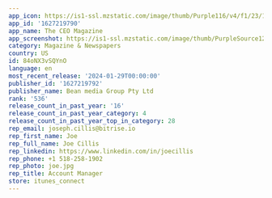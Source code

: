 ```yaml
---
app_icon: https://is1-ssl.mzstatic.com/image/thumb/Purple116/v4/f1/23/19/f123195f-27ad-049d-81aa-9a6a0e5776c3/AppIcon-1x_U007emarketing-0-7-0-sRGB-85-220.png/1024x1024bb.png
app_id: '1627219790'
app_name: The CEO Magazine
app_screenshot: https://is1-ssl.mzstatic.com/image/thumb/PurpleSource122/v4/cd/7f/72/cd7f7245-a940-1a21-958b-5de5fa3141b0/de81c8d7-be7e-40b3-a68b-f015d2a8bea6_IOS_Screenshots6.5_P2_1920x1080.jpg/1242x2688bb.png
category: Magazine & Newspapers
country: US
id: 84oNX3vSQYnO
language: en
most_recent_release: '2024-01-29T00:00:00'
publisher_id: '1627219792'
publisher_name: Bean media Group Pty Ltd
rank: '536'
release_count_in_past_year: '16'
release_count_in_past_year_category: 4
release_count_in_past_year_top_in_category: 28
rep_email: joseph.cillis@bitrise.io
rep_first_name: Joe
rep_full_name: Joe Cillis
rep_linkedin: https://www.linkedin.com/in/joecillis
rep_phone: +1 518-258-1902
rep_photo: joe.jpg
rep_title: Account Manager
store: itunes_connect
---
```


